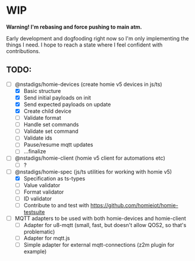 # WIP

**Warning! I'm rebasing and force pushing to main atm.**

Early development and dogfooding right now so I'm only implementing the things I
need. I hope to reach a state where I feel confident with contributions.

## TODO:

- [ ] @nstadigs/homie-devices (create homie v5 devices in js/ts)
  - [x] Basic structure
  - [x] Send initial payloads on init
  - [x] Send expected payloads on update
  - [x] Create child device
  - [ ] Validate format
  - [ ] Handle set commands
  - [ ] Validate set command
  - [ ] Validate ids
  - [ ] Pause/resume mqtt updates
  - [ ] ...finalize
- [ ] @nstadigs/homie-client (homie v5 client for automations etc)
  - [ ] ?
- [ ] @nstadigs/homie-spec (js/ts utilities for working with homie v5)
  - [x] Specification as ts-types
  - [ ] Value validator
  - [ ] Format validator
  - [ ] ID validator
  - [ ] Contribute to and test with https://github.com/homieiot/homie-testsuite
- [ ] MQTT adapters to be used with both homie-devices and homie-client
  - [ ] Adapter for u8-mqtt (small, fast, but doesn't allow QOS2, so that's
        problematic)
  - [ ] Adapter for mqtt.js
  - [ ] Simple adapter for external mqtt-connections (z2m plugin for example)
